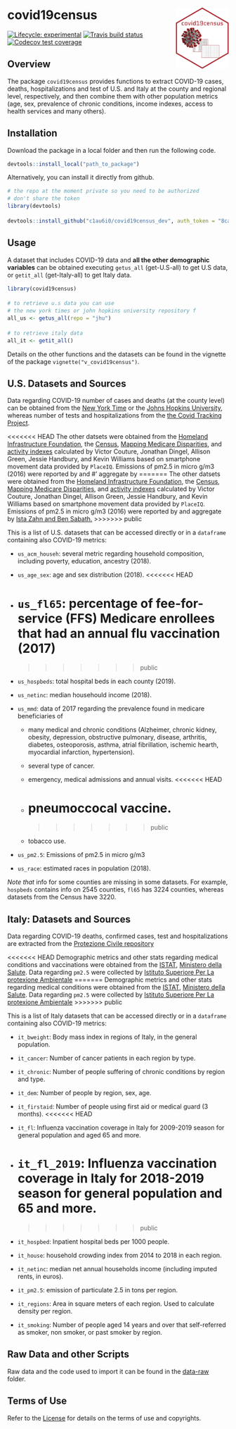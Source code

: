 
<!-- README.md is generated from README.Rmd. Please edit that file -->

# covid19census <img src='inst/img/hexsticker2.png' align="right" height="139" >

<!-- badges: start -->

[![Lifecycle:
experimental](https://img.shields.io/badge/lifecycle-experimental-orange.svg)](https://www.tidyverse.org/lifecycle/#experimental)
[![Travis build
status](https://travis-ci.com/c1au6i0/covid19census.svg?branch=master)](https://travis-ci.com/c1au6i0/covid19census_dev)
[![Codecov test
coverage](https://codecov.io/gh/c1au6i0/covid19census/branch/master/graph/badge.svg)](https://codecov.io/gh/c1au6i0/covid19census?branch=master)
<!-- badges: end -->

## Overview

The package `covid19census` provides functions to extract COVID-19
cases, deaths, hospitalizations and test of U.S. and Italy at the county
and regional level, respectively, and then combine them with other
population metrics (age, sex, prevalence of chronic conditions, income
indexes, access to health services and many others).

## Installation

Download the package in a local folder and then run the following code.

``` r
devtools::install_local("path_to_package")
```

Alternatively, you can install it directly from github.

``` r
# the repo at the moment private so you need to be authorized 
# don't share the token
library(devtools)

devtools::install_github("c1au6i0/covid19census_dev", auth_token = "8ca5cd2bb556a45f1ffeb2e9b44c90d4fbef6cf2")
```

## Usage

A dataset that includes COVID-19 data and **all the other demographic
variables** can be obtained executing `getus_all` (get-U.S-all) to get
U.S data, or `getit_all` (get-Italy-all) to get Italy data.

``` r
library(covid19census)

# to retrieve u.s data you can use 
# the new york times or john hopkins university repository f
all_us <- getus_all(repo = "jhu")

# to retrieve italy data
all_it <- getit_all()
```

Details on the other functions and the datasets can be found in the
vignette of the package `vignette("v_covid19census")`.

## U.S. Datasets and Sources

Data regarding COVID-19 number of cases and deaths (at the county level)
can be obtained from the [New York
Time](https://github.com/nytimes/covid-19-data) or the [Johns Hopkins
University](https://github.com/CSSEGISandData), whereas number of tests
and hospitalizations from the [the Covid Tracking
Project](https://covidtracking.com/api%7D).

\<\<\<\<\<\<\< HEAD The other datsets were obtained from the [Homeland
Infrastructure
Foundation](https://hifld-geoplatform.opendata.arcgis.com/datasets/hospitals/data?page=18),
the [Census](https://data.census.gov/cedsci/table?q=United%20States),
[Mapping Medicare
Disparities](https://data.cms.gov/mapping-medicare-disparities), and
[activity
indexes](https://github.com/COVIDExposureIndices/COVIDExposureIndices)
calculated by Victor Couture, Jonathan Dingel, Allison Green, Jessie
Handbury, and Kevin Williams based on smartphone movement data provided
by `PlaceIQ`. Emissions of pm2.5 in micro g/m3 (2016) were reported by 
and \#’ aggregate by  ======= The other datsets were obtained from the
[Homeland Infrastructure
Foundation](https://hifld-geoplatform.opendata.arcgis.com/datasets/hospitals/data?page=18),
the [Census](https://data.census.gov/cedsci/table?q=United%20States),
[Mapping Medicare
Disparities](https://data.cms.gov/mapping-medicare-disparities), and
[activity
indexes](https://github.com/COVIDExposureIndices/COVIDExposureIndices)
calculated by Victor Couture, Jonathan Dingel, Allison Green, Jessie
Handbury, and Kevin Williams based on smartphone movement data provided
by `PlaceIQ`. Emissions of pm2.5 in micro g/m3 (2016) were reported by 
and aggregate by [Ista Zahn and Ben
Sabath.](https://github.com/wxwx1993/PM_COVID/blob/master/additional_preprocessing_code/download_pm25_values.md)
\>\>\>\>\>\>\> public

This is a list of U.S. datasets that can be accessed directly or in a
`dataframe` containing also COVID-19 metrics:

  - `us_acm_househ`: several metric regarding household composition,
    including poverty, education, ancestry (2018).

  - `us_age_sex`: age and sex distribution (2018). \<\<\<\<\<\<\< HEAD

  - # `us_fl65`: percentage of fee-for-service (FFS) Medicare enrollees that had an annual flu vaccination (2017)
    
    > > > > > > > public

  - `us_hospbeds`: total hospital beds in each county (2019).

  - `us_netinc`: median househould income (2018).

  - `us_mmd`: data of 2017 regarding the prevalence found in medicare
    beneficiaries of
    
      - many medical and chronic conditions (Alzheimer, chronic kidney,
        obesity, depression, obstructive pulmonary, disease, arthritis,
        diabetes, osteoporosis, asthma, atrial fibrillation, ischemic
        hearth, myocardial infarction, hypertension).
    
      - several type of cancer.
    
      - emergency, medical admissions and annual visits. \<\<\<\<\<\<\<
        HEAD
    
      - # pneumoccocal vaccine.
        
        > > > > > > > public
    
      - tobacco use.

  - `us_pm2.5`: Emissions of pm2.5 in micro g/m3

  - `us_race`: estimated races in population (2018).

*Note that* info for some counties are missing in some datasets. For
example, `hospbeds` contains info on 2545 counties, `fl65` has 3224
counties, whereas datasets from the Census have 3220.

## Italy: Datasets and Sources

Data regarding COVID-19 deaths, confirmed cases, test and
hospitalizations are extracted from the [Protezione Civile
repository](https://github.com/pcm-dpc/COVID-19)

\<\<\<\<\<\<\< HEAD Demographic metrics and other stats regarding
medical conditions and vaccinations were obtained from the
[ISTAT](http://dati.istat.it/?lang=en), [Ministero della
Salute](http://www.salute.gov.it/portale/home.html). Data regarding
`pm2.5` were collected by [Istituto Superiore Per La protexione
Ambientale](https://annuario.isprambiente.it/pon/basic/14) =======
Demographic metrics and other stats regarding medical conditions were
obtained from the [ISTAT](http://dati.istat.it/?lang=en), [Ministero
della Salute](http://www.salute.gov.it/portale/home.html). Data
regarding `pm2.5` were collected by [Istituto Superiore Per La
protexione Ambientale](https://annuario.isprambiente.it/pon/basic/14)
\>\>\>\>\>\>\> public

This is a list of Italy datasets that can be accessed directly or in a
`dataframe` containing also COVID-19 metrics:

  - `it_bweight`: Body mass index in regions of Italy, in the general
    population.

  - `it_cancer`: Number of cancer patients in each region by type.

  - `it_chronic`: Number of people suffering of chronic conditions by
    region and type.

  - `it_dem`: Number of people by region, sex, age.

  - `it_firstaid`: Number of people using first aid or medical guard (3
    months). \<\<\<\<\<\<\< HEAD

  - `it_fl`: Influenza vaccination coverage in Italy for 2009-2019
    season for general population and aged 65 and more.

  - # `it_fl_2019`: Influenza vaccination coverage in Italy for 2018-2019 season for general population and 65 and more.
    
    > > > > > > > public

  - `it_hospbed`: Inpatient hospital beds per 1000 people.

  - `it_house`: household crowding index from 2014 to 2018 in each
    region.

  - `it_netinc`: median net annual households income (including imputed
    rents, in euros).

  - `it_pm2.5`: emission of particulate 2.5 in tons per region.

  - `it_regions`: Area in square meters of each region. Used to
    calculate density per region.

  - `it_smoking`: Number of people aged 14 years and over that
    self-referred as smoker, non smoker, or past smoker by region.

## Raw Data and other Scripts

Raw data and the code used to import it can be found in the
[data-raw](https://github.com/c1au6i0/convid19census/tree/master/data-raw)
folder.

## Terms of Use

Refer to the
[License](https://github.com/c1au6i0/covid19census/blob/master/LICENSE.md)
for details on the terms of use and copyrights.
